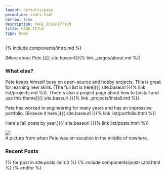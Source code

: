 ```yaml
---
layout: defaults/page
permalink: index.html
narrow: true
description: PAGE_DESCRIPTION
title: PAGE_TITLE
type: home
---
```


{% include components/intro.md %}

[More about Pete.]({{ site.baseurl}}{% link _pages/about.md %})

### What else?

Pete keeps himself busy on open-source and hobby projects. This is great for learning new skills. [The full list is here]({{ site.baseurl }}{% link list/projects.md %}). There's also a project page about how to [install and use this theme]({{ site.baseurl }}{% link _projects/install.md %}).

Pete has worked in engineering for many years and has an impressive portfolio. [Browse it here.]({{ site.baseurl }}{% link list/portfolio.html %})

Here's [all posts by year.]({{ site.baseurl }}{% link list/posts.html %})

<div class="card mb-3">
    <img class="card-img-top" src="https://images.unsplash.com/photo-1516358045903-b686e6bd3814?ixlib=rb-0.3.5&ixid=eyJhcHBfaWQiOjEyMDd9&s=beab09d3410d08c33d34a47af0a7b99d&auto=format&fit=crop&w=1652&q=80"/>
    <div class="card-body bg-light">
        <div class="card-text">A picture from when Pete was on vacation in the middle of nowhere.</div>
    </div>
</div>

### Recent Posts

{% for post in site.posts limit:3 %}
{% include components/post-card.html %}
{% endfor %}



